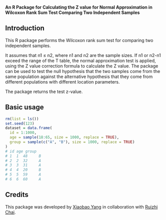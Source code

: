**An R Package for Calculating the Z value for Normal Approximation in Wilcoxon Rank Sum Test Comparing Two Independent Samples**

## Introduction

This R package performs the Wilcoxon rank sum test for comparing two independent samples. 

It assumes that n1 ≤ n2, where n1 and n2 are the sample sizes. If n1 or n2-n1 exceed the range of the T table, the normal approximation test is applied, using the Z value correction formula to calculate the Z value. The package can be used to test the null hypothesis that the two samples come from the same population against the alternative hypothesis that they come from different populations with different location parameters. 

The package returns the test z-value.

## Basic usage

```R
rm(list = ls())
set.seed(123)
dataset = data.frame(
  id = 1:1000,
  age = sample(18:65, size = 1000, replace = TRUE),
  group = sample(c("A", "B"), size = 1000, replace = TRUE)
)
# id age group
# 1  1  48     B
# 2  2  32     A
# 3  3  31     A
# 4  4  20     B
# 5  5  59     A
# 6  6  60     A
```

## Credits

This package was  developed by [Xiaobao Yang](https://github.com/sur-yang) in collaboration with [Ruizhi Chai](https://github.com/sur-berry).